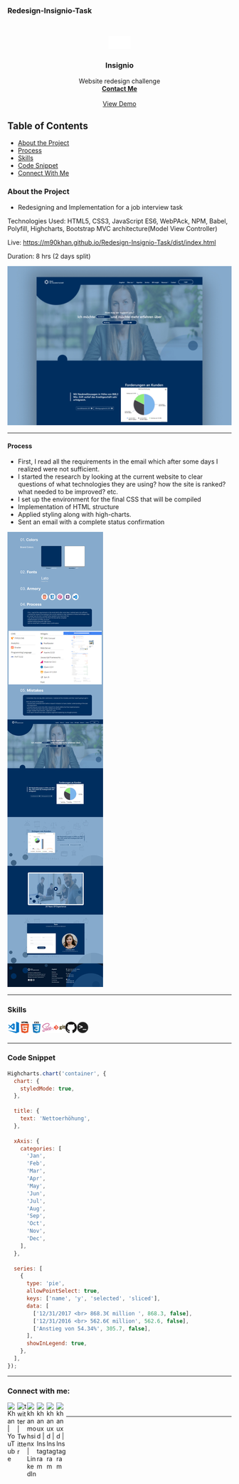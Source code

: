 ### Redesign-Insignio-Task

<br />
<p align="center">
  <a href="https://m90khan.github.io/Redesign-Insignio-Task/dist/index.html">
    <img src="dist/img/logo-t2.png" alt="Logo" width="50" height="30">
  </a>

  <h3 align="center">Insignio   </h3>

  <p align="center"> Website redesign challenge
<br />
    <a href="m90khan@gmail.com"><strong>Contact Me</strong></a>
    <br />
    <br />
    <a href="https://m90khan.github.io/Redesign-Insignio-Task/dist/index.html">View Demo</a>
    
   </p>
</p>

## Table of Contents

- [About the Project](#about-the-project)
- [Process](#process)
- [Skills](#skills)
- [Code Snippet](#code)
- [Connect With Me](#Contact)

### About the Project

- Redesigning and Implementation for a job interview task

Technologies Used: HTML5, CSS3, JavaScript ES6, WebPAck, NPM, Babel, Polyfill, Highcharts, Bootstrap
MVC architecture(Model View Controller)

Live: https://m90khan.github.io/Redesign-Insignio-Task/dist/index.html

Duration: 8 hrs (2 days split)

<img src="dist/img/Insignio-Cover.jpg">

---

#### Process

- First, I read all the requirements in the email which after some days I realized were not sufficient.
- I started the research by looking at the current website to clear questions of what technologies they are using? how the site is ranked? what needed to be improved? etc.
- I set up the environment for the final CSS that will be compiled
- Implementation of HTML structure
- Applied styling along with high-charts.
- Sent an email with a complete status confirmation

<img src="dist/img/Insignio.jpg">

---

### Skills

[<img align="left" alt="Visual Studio Code" width="26px" src="https://raw.githubusercontent.com/github/explore/80688e429a7d4ef2fca1e82350fe8e3517d3494d/topics/visual-studio-code/visual-studio-code.png" />][youtube]
[<img align="left" alt="HTML5" width="26px" src="https://raw.githubusercontent.com/github/explore/80688e429a7d4ef2fca1e82350fe8e3517d3494d/topics/html/html.png" />][youtube]
[<img align="left" alt="CSS3" width="26px" src="https://raw.githubusercontent.com/github/explore/80688e429a7d4ef2fca1e82350fe8e3517d3494d/topics/css/css.png" />][youtube]
[<img align="left" alt="Sass" width="26px" src="https://raw.githubusercontent.com/github/explore/80688e429a7d4ef2fca1e82350fe8e3517d3494d/topics/sass/sass.png" />][youtube]
[<img align="left" alt="Git" width="26px" src="https://raw.githubusercontent.com/github/explore/80688e429a7d4ef2fca1e82350fe8e3517d3494d/topics/git/git.png" />][youtube]
[<img align="left" alt="GitHub" width="26px" src="https://raw.githubusercontent.com/github/explore/78df643247d429f6cc873026c0622819ad797942/topics/github/github.png" />][youtube]
[<img align="left" alt="Terminal" width="26px" src="https://raw.githubusercontent.com/github/explore/80688e429a7d4ef2fca1e82350fe8e3517d3494d/topics/terminal/terminal.png" />][youtube]
<br />
<br />

---

### Code Snippet

```javascript
Highcharts.chart('container', {
  chart: {
    styledMode: true,
  },

  title: {
    text: 'Nettoerhöhung',
  },

  xAxis: {
    categories: [
      'Jan',
      'Feb',
      'Mar',
      'Apr',
      'May',
      'Jun',
      'Jul',
      'Aug',
      'Sep',
      'Oct',
      'Nov',
      'Dec',
    ],
  },

  series: [
    {
      type: 'pie',
      allowPointSelect: true,
      keys: ['name', 'y', 'selected', 'sliced'],
      data: [
        ['12/31/2017 <br> 868.3€ million ', 868.3, false],
        ['12/31/2016 <br> 562.6€ million', 562.6, false],
        ['Anstieg von 54.34%', 305.7, false],
      ],
      showInLegend: true,
    },
  ],
});
```

---

### Connect with me:

[<img align="left" alt="Khan | YouTube" width="22px" src="https://cdn.jsdelivr.net/npm/simple-icons@v3/icons/youtube.svg" />][youtube]

[<img align="left" alt="twitter | Twitter" width="22px" src="https://cdn.jsdelivr.net/npm/simple-icons@v3/icons/twitter.svg" />][twitter]
[<img align="left" alt="khanmohsinx | LinkedIn" width="22px" src="https://cdn.jsdelivr.net/npm/simple-icons@v3/icons/linkedin.svg" />][linkedin]
[<img align="left" alt="khanuxd | Instagram" width="22px" src="https://cdn.jsdelivr.net/npm/simple-icons@v3/icons/instagram.svg" />][instagram]
[<img align="left" alt="khanuxd | Instagram" width="22px" src="https://cdn.jsdelivr.net/npm/simple-icons@3.13.0/icons/behance.svg" />][behance]
[<img align="left" alt="khanuxd | Instagram" width="22px" src="https://cdn.jsdelivr.net/npm/simple-icons@3.13.0/icons/dribbble.svg" />][dribble]
<br />

---

[youtube]: https://www.youtube.com/channel/UC96rVfdTKsjZpREnH6CaCOw
[twitter]: https://twitter.com/m90khan
[linkedin]: https://www.linkedin.com/in/uxdkhan
[instagram]: https://www.instagram.com/uxd.khan/
[behance]: https://www.behance.net/Khan_Mohsin
[dribble]: https://dribbble.com/uxdkhan

